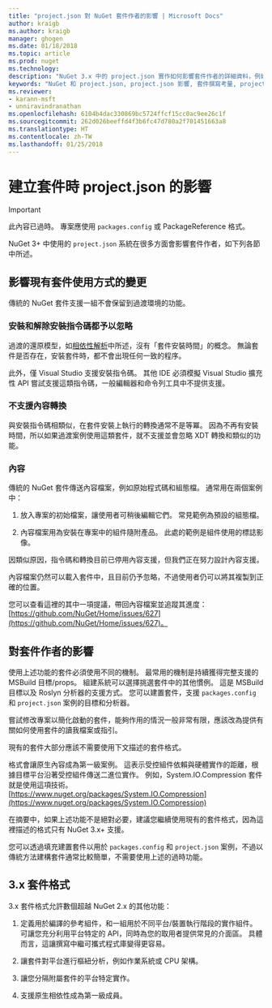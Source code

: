 ```yaml
---
title: "project.json 對 NuGet 套件作者的影響 | Microsoft Docs"
author: kraigb
ms.author: kraigb
manager: ghogen
ms.date: 01/18/2018
ms.topic: article
ms.prod: nuget
ms.technology: 
description: "NuGet 3.x 中的 project.json 實作如何影響套件作者的詳細資料，例如不支援的功能、內容以及套件格式。"
keywords: "NuGet 和 project.json, project.json 影響, 套件撰寫考量, project.json 功能"
ms.reviewer:
- karann-msft
- unniravindranathan
ms.openlocfilehash: 6104b4dac330869bc5724ffcf15cc0ac9ee26c1f
ms.sourcegitcommit: 262d026beeffd4f3b6fc47d780a2f701451663a8
ms.translationtype: HT
ms.contentlocale: zh-TW
ms.lasthandoff: 01/25/2018
---
```

# <a name="impact-of-projectjson-when-creating-packages"></a>建立套件時 project.json 的影響

> [!Important]
> 此內容已過時。 專案應使用 `packages.config` 或 PackageReference 格式。

NuGet 3+ 中使用的 `project.json` 系統在很多方面會影響套件作者，如下列各節中所述。

## <a name="changes-affecting-existing-packages-usage"></a>影響現有套件使用方式的變更

傳統的 NuGet 套件支援一組不會保留到過渡環境的功能。

### <a name="install-and-uninstall-scripts-are-ignored"></a>安裝和解除安裝指令碼都予以忽略

過渡的還原模型，如[相依性解析](../consume-packages/dependency-resolution.md#dependency-resolution-with-packagereference)中所述，沒有「套件安裝時間」的概念。 無論套件是否存在，安裝套件時，都不會出現任何一致的程序。

此外，僅 Visual Studio 支援安裝指令碼。 其他 IDE 必須模擬 Visual Studio 擴充性 API 嘗試支援這類指令碼，一般編輯器和命令列工具中不提供支援。

### <a name="content-transforms-are-not-supported"></a>不支援內容轉換

與安裝指令碼相類似，在套件安裝上執行的轉換通常不是等冪。 因為不再有安裝時間，所以如果過渡案例使用這類套件，就不支援並會忽略 XDT 轉換和類似的功能。

### <a name="content"></a>內容

傳統的 NuGet 套件傳送內容檔案，例如原始程式碼和組態檔。 通常用在兩個案例中：

1. 放入專案的初始檔案，讓使用者可稍後編輯它們。 常見範例為預設的組態檔。

1. 內容檔案用為安裝在專案中的組件隨附產品。 此處的範例是組件使用的標誌影像。

因類似原因，指令碼和轉換目前已停用內容支援，但我們正在努力設計內容支援。

內容檔案仍然可以載入套件中，且目前仍予忽略，不過使用者仍可以將其複製到正確的位置。

您可以查看這裡的其中一項提議，帶回內容檔案並追蹤其進度：[https://github.com/NuGet/Home/issues/627](https://github.com/NuGet/Home/issues/627)。

## <a name="impact-for-package-authors"></a>對套件作者的影響

使用上述功能的套件必須使用不同的機制。 最常用的機制是持續獲得完整支援的 MSBuild 目標/props。 組建系統可以選擇挑選套件中的其他慣例。 這是 MSBuild 目標以及 Roslyn 分析器的支援方式。 您可以建置套件，支援 `packages.config` 和 `project.json` 案例的目標和分析器。

嘗試修改專案以簡化啟動的套件，能夠作用的情況一般非常有限，應該改為提供有關如何使用套件的讀我檔案或指引。

現有的套件大部分應該不需要使用下文描述的套件格式。

格式會讓原生內容成為第一級案例。 這表示受控組件依賴與硬體實作的距離，根據目標平台沿著受控組件傳送二進位實作。 例如，System.IO.Compression 套件就是使用這項技術。 [https://www.nuget.org/packages/System.IO.Compression](https://www.nuget.org/packages/System.IO.Compression)

在摘要中，如果上述功能不是絕對必要，建議您繼續使用現有的套件格式，因為這裡描述的格式只有 NuGet 3.x+ 支援。

您可以透過填充建置套件以用於 `packages.config` 和 `project.json` 案例，不過以傳統方法建構套件通常比較簡單，不需要使用上述的過時功能。

## <a name="3x-package-format"></a>3.x 套件格式

3.x 套件格式允許數個超越 NuGet 2.x 的其他功能：

1. 定義用於編譯的參考組件，和一組用於不同平台/裝置執行階段的實作組件。 可讓您充分利用平台特定的 API，同時為您的取用者提供常見的介面區。 具體而言，這讓撰寫中繼可攜式程式庫變得更容易。

1. 讓套件對平台進行樞紐分析，例如作業系統或 CPU 架構。

1. 讓您分隔附屬套件的平台特定實作。

1. 支援原生相依性成為第一級成員。